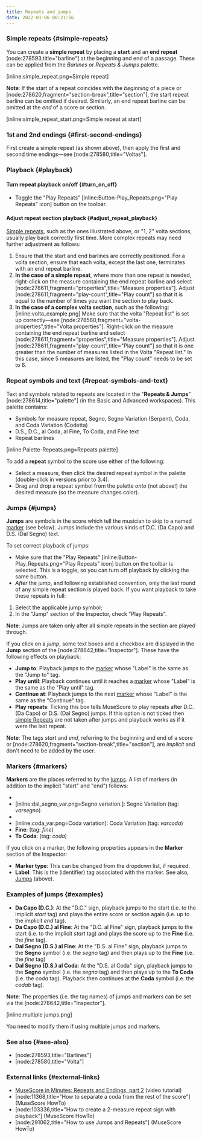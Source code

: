 ```yaml
---
title: Repeats and jumps
date: 2022-01-06 00:21:56
---
```

 ### Simple repeats {#simple-repeats}

You can create a __simple repeat__ by placing a __start__ and an __end repeat__ [node:278593,title="barline"] at the beginning and end of a passage. These can be applied from the _Barlines_ or _Repeats & Jumps_ palette.

 [inline:simple_repeat.png=Simple repeat] 

__Note__: If the start of a repeat coincides with the _beginning_ of a piece or [node:278620,fragment="section-break",title="section"], the start repeat barline can be omitted if desired. Similarly, an end repeat barline can be omitted at the _end_ of a score or section.

 [inline:simple_repeat_start.png=Simple repeat at start]

### 1st and 2nd endings {#first-second-endings}

First create a simple repeat (as shown above), then apply the first and second time endings—see [node:278580,title="Voltas"].

### Playback {#playback}

#### Turn repeat playback on/off {#turn_on_off}

* Toggle the "Play Repeats" [inline:Button-Play_Repeats.png="Play Repeats" icon] button on the toolbar.

#### Adjust repeat section playback {#adjust_repeat_playback}

[Simple repeats](#simple-repeats), such as the ones illustrated above, or "1, 2" volta sections, usually play back correctly first time. More complex repeats may need further adjustment as follows:

1. Ensure that the start and end barlines are correctly positioned. For a volta section, ensure that each volta, except the last one, terminates with an end repeat barline.
2. __In the case of a simple repeat__, where more than one repeat is needed, right-click on the measure containing the end repeat barline and select [node:278611,fragment="properties",title="Measure properties"]. Adjust [node:278611,fragment="play-count",title="Play count"] so that it is equal to the number of times you want the section to play back.
2. __In the case of a complex volta section__, such as the following:
 [inline:volta_example.png] 
Make sure that the volta "Repeat list" is set up correctly—see [node:278580,fragment="volta-properties",title="Volta properties"]. Right-click on the measure containing the end repeat barline and select [node:278611,fragment="properties",title="Measure properties"]. Adjust [node:278611,fragment="play-count",title="Play count"] so that it is one greater than the number of measures listed in the Volta "Repeat list." In this case, since 5 measures are listed, the "Play count" needs to be set to 6.

### Repeat symbols and text {#repeat-symbols-and-text}

Text and symbols related to repeats are located in the "__Repeats & Jumps__" [node:278614,title="palette"] (in the Basic and Advanced workspaces). This palette contains:

* Symbols for measure repeat, Segno, Segno Variation (Serpent), Coda, and Coda Variation (Codetta)
* D.S., D.C., al Coda, al Fine, To Coda, and Fine text
* Repeat barlines

[inline:Palette-Repeats.png=Repeats palette]

To add a __repeat__ symbol to the score use either of the following:

* Select a measure, then click the desired repeat symbol in the palette (double-click in versions prior to 3.4).
* Drag and drop a repeat symbol from the palette _onto_ (not above!) the desired measure (so the measure changes color).

### Jumps {#jumps}

__Jumps__ are symbols in the score which tell the musician to skip to a named [marker](#markers) (see below). Jumps include the various kinds of D.C. (Da Capo) and D.S. (Dal Segno) text.

To set correct playback of jumps:

* Make sure that the "Play Repeats" [inline:Button-Play_Repeats.png="Play Repeats" icon] button on the toolbar is selected. This is a toggle, so you can turn off playback by clicking the same button.
* _After_ the jump, and following established convention, only the last round of any simple repeat section is played back. If you want playback to take these repeats in full:
 1. Select the applicable jump symbol;
 2. In the "Jump" section of the Inspector, check "Play Repeats".

 __Note__: Jumps are taken only after all simple repeats in the section are played through. 

If you click on a _jump_, some text boxes and a checkbox are displayed in the __Jump__ section of the [node:278642,title="Inspector"]. These have the following effects on playback:

* __Jump to__: Playback jumps to the [marker](#markers) whose "Label" is the same as the "Jump to" tag.
* __Play until__: Playback continues until it reaches a [marker](#markers) whose "Label" is the same as the "Play until" tag.
* __Continue at__: Playback jumps to the next [marker](#markers)  whose "Label" is the same as the "Continue" tag.
* __Play repeats__: Ticking this box tells MuseScore to play repeats after D.C. (Da Capo) or D.S. (Dal Segno) jumps. If this option is not ticked then [simple Repeats](#simple-repeats) are not taken after jumps and playback works as if it were the last repeat.

 __Note__: The tags _start_ and _end_, referring to the beginning and end of a score or [node:278620,fragment="section-break",title="section"], are _implicit_ and don't need to be added by the user.

### Markers {#markers}

__Markers__ are the places referred to by the [jumps](#jumps). A list of markers (in addition to the implicit "start" and "end") follows:

* [inline:dal_segno.png=Segno]: Segno (tag: _segno_)
* [inline:dal_segno_var.png=Segno variation.]: Segno Variation (tag: _varsegno_)
* [inline:coda.png=Coda]: Coda (tag: _codab_)
* [inline:coda_var.png=Coda variation]: Coda Variation (tag: _varcoda_)
* __Fine__: (tag: _fine_)
* __To Coda__: (tag: _coda_)

If you click on a marker, the following properties appears in the __Marker__ section of the Inspector:

* __Marker type__: This can be changed from the dropdown list, if required.
* __Label__: This is the (identifier) tag associated with the marker. See also, [Jumps](#jumps) (above).

### Examples of jumps {#examples}

* __Da Capo (D.C.)__: At the "D.C." sign, playback jumps to the start (i.e. to the implicit _start_ tag) and plays the entire score or section again (i.e. up to the implicit _end_ tag).
* __Da Capo (D.C.) al Fine__: At the "D.C. al Fine" sign, playback jumps to the start (i.e. to the implicit _start_ tag) and plays the score up to the __Fine__ (i.e. the _fine_ tag).
* __Dal Segno (D.S.) al Fine__: At the "D.S. al Fine" sign, playback jumps to the __Segno__ symbol (i.e. the _segno_ tag) and then plays up to the __Fine__ (i.e. the _fine_ tag)
* __Dal Segno (D.S.) al Coda__: At the "D.S. al Coda" sign, playback jumps to the __Segno__ symbol (i.e. the _segno_ tag) and then plays up to the __To Coda__ (i.e. the _coda_ tag). Playback then continues at the __Coda__ symbol (i.e. the _codab_ tag).

__Note__: The properties (i.e. the tag names) of jumps and markers can be set via the [node:278642,title="Inspector"].  

 [inline:multiple jumps.png] 

You need to modify them if using multiple jumps and markers.

### See also {#see-also}

* [node:278593,title="Barlines"]
* [node:278580,title="Volta"]

### External links {#external-links}

* [MuseScore in Minutes: Repeats and Endings, part 2](https://youtu.be/07uPDU11Gi4?list=PLTYuWi2LmaPGb4SKXHm9JULQ-0CH8KpUk) (video tutorial)
* [node:11368,title="How to separate a coda from the rest of the score"] (MuseScore HowTo)
* [node:103336,title="How to create a 2-measure repeat sign with playback"] (MuseScore HowTo)
* [node:291062,title="How to use Jumps and Repeats"] (MuseScore HowTo)